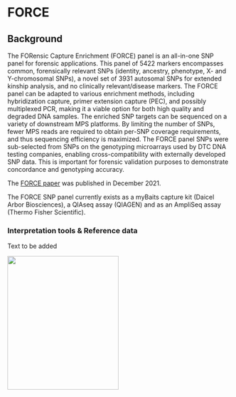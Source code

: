 # FORCE
## Background
The FORensic Capture Enrichment (FORCE) panel is an all-in-one SNP panel for forensic applications. This panel of 5422 markers encompasses common, forensically relevant SNPs (identity, ancestry, phenotype, X- and Y-chromosomal SNPs), a novel set of 3931 autosomal SNPs for extended kinship analysis, and no clinically relevant/disease markers. The FORCE panel can be adapted to various enrichment methods, including hybridization capture, primer extension capture (PEC), and possibly multiplexed PCR, making it a viable option for both high quality and degraded DNA samples. The enriched SNP targets can be sequenced on a variety of downstream MPS platforms. By limiting the number of SNPs, fewer MPS reads are required to obtain per-SNP coverage requirements, and thus sequencing efficiency is maximized. The FORCE panel SNPs were sub-selected from SNPs on the genotyping microarrays used by DTC DNA testing companies, enabling cross-compatibility with externally developed SNP data. This is important for forensic validation purposes to demonstrate concordance and genotyping accuracy.

The [FORCE paper](https://www.mdpi.com/2073-4425/12/12/1968/htm) was published in December 2021.  

The FORCE SNP panel currently exists as a myBaits capture kit (Daicel Arbor Biosciences), a QIAseq assay (QIAGEN) and as an AmpliSeq assay (Thermo Fisher Scientific).


### Interpretation tools & Reference data  
Text to be added  
  
    


<img src="https://user-images.githubusercontent.com/94858193/151597244-7413fcb6-6e1f-4cde-b379-325b6dce2aa0.png" width="250" height="300">
